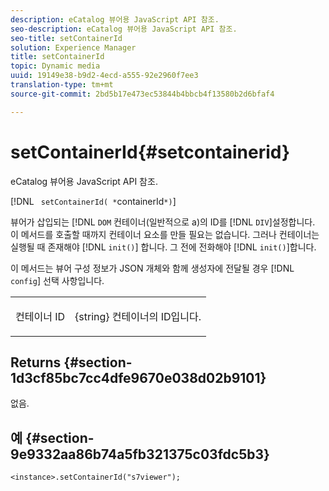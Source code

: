 ```yaml
---
description: eCatalog 뷰어용 JavaScript API 참조.
seo-description: eCatalog 뷰어용 JavaScript API 참조.
seo-title: setContainerId
solution: Experience Manager
title: setContainerId
topic: Dynamic media
uuid: 19149e38-b9d2-4ecd-a555-92e2960f7ee3
translation-type: tm+mt
source-git-commit: 2bd5b17e473ec53844b4bbcb4f13580b2d6bfaf4

---
```



# setContainerId{#setcontainerid}

eCatalog 뷰어용 JavaScript API 참조.

[!DNL ` setContainerId( *`containerId`*)`]

뷰어가 삽입되는 [!DNL `DOM` 컨테이너(일반적으로 a)의 ID를 [!DNL `DIV`]설정합니다. 이 메서드를 호출할 때까지 컨테이너 요소를 만들 필요는 없습니다. 그러나 컨테이너는 실행될 때 존재해야 [!DNL `init()`] 합니다. 그 전에 전화해야 [!DNL `init()`]합니다.

이 메서드는 뷰어 구성 정보가 JSON 개체와 함께 생성자에 전달될 경우 [!DNL `config`] 선택 사항입니다.

<table id="table_896DFF34A68A403DB93A6D597461A573"> 
 <tbody> 
  <tr> 
   <td colname="col1"> <p> <span class="codeph"> 컨테이너 <span class="varname"> ID </span></span> </p> </td> 
   <td colname="col2"> <p> <span class="codeph"> {string} </span> 컨테이너의 ID입니다. </p> </td> 
  </tr> 
 </tbody> 
</table>

## Returns {#section-1d3cf85bc7cc4dfe9670e038d02b9101}

없음.

## 예 {#section-9e9332aa86b74a5fb321375c03fdc5b3}

```
<instance>.setContainerId("s7viewer");
```

